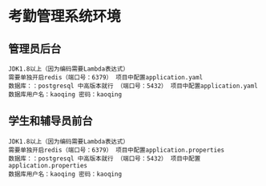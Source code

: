 # 考勤管理系统环境 #

## 管理员后台 ##

	JDK1.8以上（因为编码需要Lambda表达式）
	需要单独开启redis（端口号：6379） 项目中配置application.yaml
	数据库：：postgresql 中高版本就行 （端口号：5432） 项目中配置application.yaml
	数据库用户名：kaoqing 密码：kaoqing

## 学生和辅导员前台 ##

	JDK1.8以上（因为编码需要Lambda表达式）
	需要单独开启redis（端口号：6379） 项目中配置application.properties
	数据库：：postgresql 中高版本就行 （端口号：5432） 项目中配置application.properties
	数据库用户名：kaoqing 密码：kaoqing